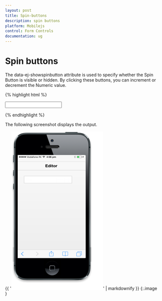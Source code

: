 ```yaml
---
layout: post
title: Spin-buttons
description: spin buttons
platform: Mobilejs
control: Form Controls
documentation: ug
---
```


# Spin buttons

The data-ej-showspinbutton attribute is used to specify whether the Spin Button is visible or hidden. By clicking these buttons, you can increment or decrement the Numeric value.

{% highlight html %}



<input type="number" id="textbox_sample" data-role="ejmnumeric" data-ej-showspinbutton="false"/>



{% endhighlight %}



The following screenshot displays the output.

{{ '![C:/Users/apoorvah.ramanathan/Desktop/1.png](Spin-buttons_images/Spin-buttons_img1.png)' | markdownify }}
{:.image }


